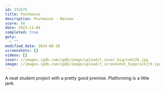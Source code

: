 ```yaml
---
id: 231675
title: Postmouse
description: Postmouse - Review
score: 50
date: 2023-11-04
completed: true
goty:
  - ""
modified_date: 2024-08-16
screenshots: []
videos: []
cover: //images.igdb.com/igdb/image/upload/t_cover_big/co622b.jpg
image: //images.igdb.com/igdb/image/upload/t_screenshot_huge/sckjt9.jpg
---
```

A neat student project with a pretty good premise. Platforming is a little jank.